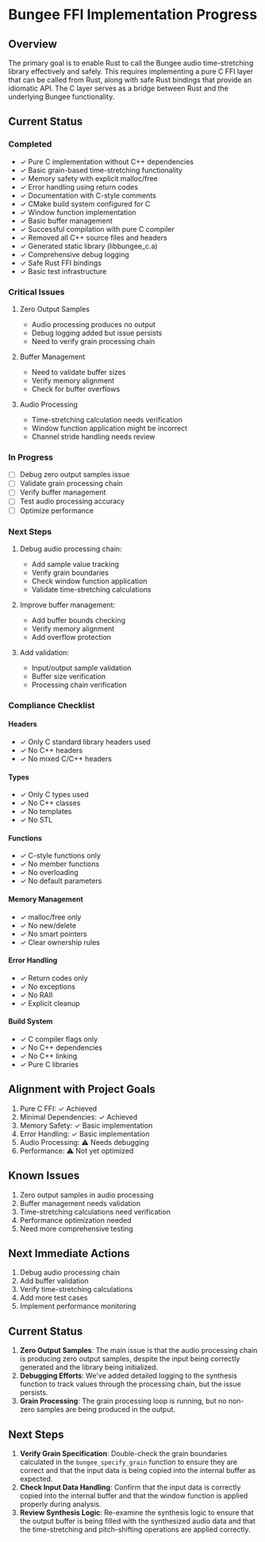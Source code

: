 # Bungee FFI Implementation Progress

## Overview
The primary goal is to enable Rust to call the Bungee audio time-stretching library effectively and safely.
This requires implementing a pure C FFI layer that can be called from Rust, along with safe Rust bindings
that provide an idiomatic API. The C layer serves as a bridge between Rust and the underlying Bungee functionality.

## Current Status

### Completed
- ✓ Pure C implementation without C++ dependencies
- ✓ Basic grain-based time-stretching functionality
- ✓ Memory safety with explicit malloc/free
- ✓ Error handling using return codes
- ✓ Documentation with C-style comments
- ✓ CMake build system configured for C
- ✓ Window function implementation
- ✓ Basic buffer management
- ✓ Successful compilation with pure C compiler
- ✓ Removed all C++ source files and headers
- ✓ Generated static library (libbungee_c.a)
- ✓ Comprehensive debug logging
- ✓ Safe Rust FFI bindings
- ✓ Basic test infrastructure

### Critical Issues
1. Zero Output Samples
   - Audio processing produces no output
   - Debug logging added but issue persists
   - Need to verify grain processing chain

2. Buffer Management
   - Need to validate buffer sizes
   - Verify memory alignment
   - Check for buffer overflows

3. Audio Processing
   - Time-stretching calculation needs verification
   - Window function application might be incorrect
   - Channel stride handling needs review

### In Progress
- [ ] Debug zero output samples issue
- [ ] Validate grain processing chain
- [ ] Verify buffer management
- [ ] Test audio processing accuracy
- [ ] Optimize performance

### Next Steps
1. Debug audio processing chain:
   - Add sample value tracking
   - Verify grain boundaries
   - Check window function application
   - Validate time-stretching calculations

2. Improve buffer management:
   - Add buffer bounds checking
   - Verify memory alignment
   - Add overflow protection

3. Add validation:
   - Input/output sample validation
   - Buffer size verification
   - Processing chain verification

### Compliance Checklist

#### Headers
- ✓ Only C standard library headers used
- ✓ No C++ headers
- ✓ No mixed C/C++ headers

#### Types
- ✓ Only C types used
- ✓ No C++ classes
- ✓ No templates
- ✓ No STL

#### Functions
- ✓ C-style functions only
- ✓ No member functions
- ✓ No overloading
- ✓ No default parameters

#### Memory Management
- ✓ malloc/free only
- ✓ No new/delete
- ✓ No smart pointers
- ✓ Clear ownership rules

#### Error Handling
- ✓ Return codes only
- ✓ No exceptions
- ✓ No RAII
- ✓ Explicit cleanup

#### Build System
- ✓ C compiler flags only
- ✓ No C++ dependencies
- ✓ No C++ linking
- ✓ Pure C libraries

## Alignment with Project Goals
1. Pure C FFI: ✓ Achieved
2. Minimal Dependencies: ✓ Achieved
3. Memory Safety: ✓ Basic implementation
4. Error Handling: ✓ Basic implementation
5. Audio Processing: ⚠️ Needs debugging
6. Performance: ⚠️ Not yet optimized

## Known Issues
1. Zero output samples in audio processing
2. Buffer management needs validation
3. Time-stretching calculations need verification
4. Performance optimization needed
5. Need more comprehensive testing

## Next Immediate Actions
1. Debug audio processing chain
2. Add buffer validation
3. Verify time-stretching calculations
4. Add more test cases
5. Implement performance monitoring 

## Current Status
1. **Zero Output Samples**: The main issue is that the audio processing chain is producing zero output samples, despite the input being correctly generated and the library being initialized.
2. **Debugging Efforts**: We've added detailed logging to the synthesis function to track values through the processing chain, but the issue persists.
3. **Grain Processing**: The grain processing loop is running, but no non-zero samples are being produced in the output.

## Next Steps
1. **Verify Grain Specification**: Double-check the grain boundaries calculated in the `bungee_specify_grain` function to ensure they are correct and that the input data is being copied into the internal buffer as expected.
2. **Check Input Data Handling**: Confirm that the input data is correctly copied into the internal buffer and that the window function is applied properly during analysis.
3. **Review Synthesis Logic**: Re-examine the synthesis logic to ensure that the output buffer is being filled with the synthesized audio data and that the time-stretching and pitch-shifting operations are applied correctly. 